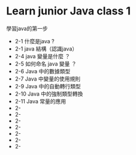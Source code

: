 # Learn junior Java class 1
學習java的第一步
- 2-1  什麼是java ?
- 2-1  java 結構（認識java）
- 2-4  java 變量是什麼 ？
- 2-5  如何命名 java 變量 ？
- 2-6  Java 中的數據類型 
- 2-7  Java 中變量的使用規則
- 2-9  Java 中的自動轉行類型
- 2-10 Java 中的強制類型轉換
- 2-11 Java 常量的應用
- 2-
- 2-
- 2-
- 2-
- 2-
- 2-
- 2-



